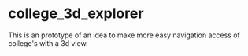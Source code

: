 # college_3d_explorer
This is an prototype of an idea to make more easy navigation access of college's  with a 3d view.  

